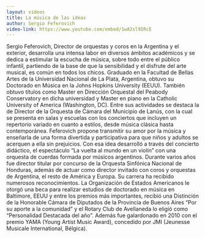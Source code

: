 ```yaml
---
layout: videos
title: La música de las ideas
author: Sergio Feferovich
video-link: https://www.youtube.com/embed/1wA2sl9IRcE
---
```


Sergio Feferovich, Director de orquestas y coros en la Argentina y el exterior, desarrolla una intensa labor en diversos ámbitos académicos y se dedica a estimular la escucha de música, sobre todo entre el público infantil, partiendo de la base de que la sensibilidad y el disfrute del arte musical, es común en todos los chicos. Graduado en la Facultad de Bellas Artes de la Universidad Nacional de La Plata, Argentina, obtuvo su Doctorado en Música en la Johns Hopkins University (EEUU). También obtuvo títulos como Master en Dirección Orquestal del Peabody Conservatory en dicha universidad y Master en piano en la Catholic University of America (Washington, DC). Entre sus actividades se destaca la de Director de la Orquesta de Cámara del Municipio de Lanús, con la cual se presenta en salas y escuelas con los conciertos que incluyen un repertorio variado en cuanto a estilos, desde música clásica hasta contemporánea. Feferovich propone transmitir su amor por la música y enseñarla de una forma divertida y participativa para que niños y adultos se acerquen a ella sin prejuicios. Con esa idea desarrolló a través del concierto didáctico, el espectáculo “La vuelta al mundo en un violín” con una orquesta de cuerdas formada por músicos argentinos. Durante varios años fue director titular por concurso de la Orquesta Sinfónica Nacional de Honduras, además de actuar como director invitado con coros y orquestas de Argentina, el resto de América y Europa. Su carrera ha recibido numerosos reconocimientos. La Organización de Estados Americanos le otorgó una beca para realizar estudios de doctorado en música en Baltimore, EEUU y entre los premios más importantes, recibió una Distinción de la Honorable Cámara de Diputados de la Provincia de Buenos Aires “Por su aporte a la comunidad” y el Rotary Club de Avellaneda lo eligió como “Personalidad Destacada del año”. Además fue galardonado en 2010 con el premio YAMA (Young Artist Music Award), concedido por JMI (Jeunesse Musicale International, Bélgica).
